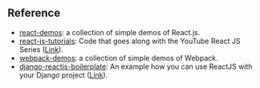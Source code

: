 ## Reference
- [react-demos][react1]: a collection of simple demos of React.js.
- [react-js-tutorials][react2]: Code that goes along with the YouTube React JS Series ([Link][react3]).
- [webpack-demos][webpack1]: a collection of simple demos of Webpack.
- [django-reactjs-boilerplate][django_react1]: An example how you can use ReactJS with your Django project ([Link][django_react2]).

[react1]: https://github.com/ruanyf/react-demos
[react2]: https://github.com/learncodeacademy/react-js-tutorials
[react3]: https://www.youtube.com/playlist?list=PLoYCgNOIyGABj2GQSlDRjgvXtqfDxKm5b
[webpack1]: https://github.com/ruanyf/webpack-demos
[django_react1]: https://github.com/mbrochh/django-reactjs-boilerplate
[django_react2]: https://www.youtube.com/watch?v=S8wayjpaUJM
